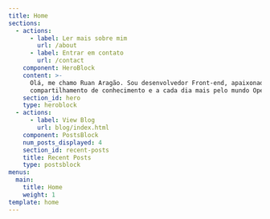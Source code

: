 ```yaml
---
title: Home
sections:
  - actions:
      - label: Ler mais sobre mim
        url: /about
      - label: Entrar em contato
        url: /contact
    component: HeroBlock
    content: >-
      Olá, me chamo Ruan Aragão. Sou desenvolvedor Front-end, apaixonado pelo
      compartilhamento de conhecimento e a cada dia mais pelo mundo Open Source.
    section_id: hero
    type: heroblock
  - actions:
      - label: View Blog
        url: blog/index.html
    component: PostsBlock
    num_posts_displayed: 4
    section_id: recent-posts
    title: Recent Posts
    type: postsblock
menus:
  main:
    title: Home
    weight: 1
template: home
---
```


